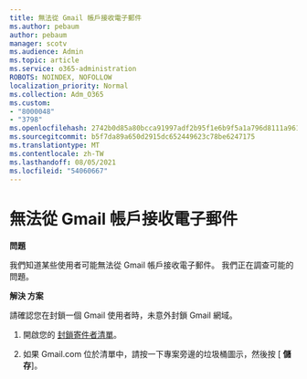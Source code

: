 ```yaml
---
title: 無法從 Gmail 帳戶接收電子郵件
ms.author: pebaum
author: pebaum
manager: scotv
ms.audience: Admin
ms.topic: article
ms.service: o365-administration
ROBOTS: NOINDEX, NOFOLLOW
localization_priority: Normal
ms.collection: Adm_O365
ms.custom:
- "8000048"
- "3798"
ms.openlocfilehash: 2742b0d85a80bcca91997adf2b95f1e6b9f5a1a796d8111a961f545f2364613d
ms.sourcegitcommit: b5f7da89a650d2915dc652449623c78be6247175
ms.translationtype: MT
ms.contentlocale: zh-TW
ms.lasthandoff: 08/05/2021
ms.locfileid: "54060667"
---
```

# <a name="unable-to-receive-email-from-gmail-accounts"></a>無法從 Gmail 帳戶接收電子郵件

**問題**

我們知道某些使用者可能無法從 Gmail 帳戶接收電子郵件。 我們正在調查可能的問題。

**解決 方案**

請確認您在封鎖一個 Gmail 使用者時，未意外封鎖 Gmail 網域。

1. 開啟您的 [封鎖寄件者清單](https://go.microsoft.com/fwlink/?linkid=2121010)。

2. 如果 Gmail.com 位於清單中，請按一下專案旁邊的垃圾桶圖示，然後按 [ **儲存**]。
